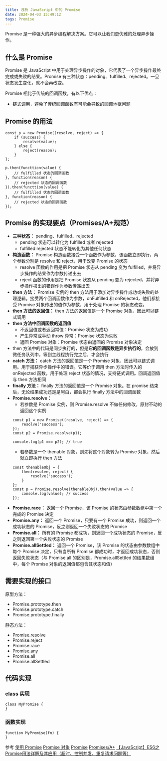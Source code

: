 ```yaml
---
title: 浅析 JavaScript 中的 Promise
date: 2024-04-03 15:49:12
tags: Promise
---
```


Promise 是一种强大的异步编程解决方案。它可以让我们更优雅的处理异步操作。

## 什么是 Promise

Promise 是 JavaScript 中用于处理异步操作的对象，它代表了一个异步操作最终完成或失败的结果。Promise 有三种状态：pending、fulfilled、rejected。一旦状态发生变化，就不会再改变。

Promise 相比于传统的回调函数，有以下优点：
- 链式调用，避免了传统回调函数有可能会导致的回调地狱问题

## Promise 的用法

```
const p = new Promise((resolve, reject) => {
    if (success) {
        resolve(value);
    } else {
        reject(reason);
    }
};

p.then(functtion(value) {
    // fulfilled 状态的回调函数
}, function(reason) {
    // rejected 状态的回调函数
}).then(functtion(value) {
    // fulfilled 状态的回调函数
}, function(reason) {
    // rejected 状态的回调函数
});
```

## Promise 的实现要点（Promises/A+规范）

- **三种状态：** pending、fulfilled、rejected
    - pending 状态可以转化为 fulfilled 或者 rejected
    - fulfilled rejected 状态不能转化为其他任何状态
- **构造函数：** Promise 构造函数接受一个函数作为参数，该函数立即执行，两个参数分别是 resolve 和 reject，用于改变 Promise 的状态
    - resolve 函数的作用是把 Promise 状态从 pending 变为 fulfilled，并将异步操作的结果作为参数传递出去
    - reject 函数的作用是把 Promise 状态从 pending 变为 rejected，并将异步操作报出的错误作为参数传递出去
- **then 方法：** Promise 实例的 then 方法用于添加对异步操作成功或失败的处理逻辑。接受两个回调函数作为参数，onFulfilled 和 onRejected，他们都接受 Promise 对象传出的值作为参数，用于处理 Promise 的状态改变。
- **then 方法的返回值：** then 方法的返回值是一个 Promise 对象，因此可以链式调用
- **then 方法中回调函数的返回值**
    - 不返回值或者返回常值：Promise 状态为成功
    - 产生异常或手动 throw 异常：Promise 状态为失败
    - 返回 Promise 对象：Promise 状态由返回的 Promise 对象决定
- then 方法中的代码是同步执行的，但是**它的回调函数是异步执行的**，会放到微任务队列中，等到主线程执行完之后，才会执行
- **catch 方法：** catch 方法的返回值是一个 Promise 对象，因此可以链式调用。用于捕获异步操作中的错误。它等价于调用 then 方法时传入的 onRejected 函数，用于处理 reject 状态的情况，支持链式调用。回调返回值与 then 方法相同
- **finally 方法：** finally 方法的返回值是一个 Promise 对象。在 promise 结束后，无论结果成功还是是阿白，都会执行 finally 方法中的回调函数
- **Promise.resolve：** 
    - 若参数是 Promise 实例，则 Promise.resolve 不做任何修改，原封不动的返回这个实例
    ```
    const p1 = new Promise((resolve, reject) => {
        resolve('success');
    });
    const p2 = Promise.resolve(p1);

    console.log(p1 === p2); // true
    ```
    - 若参数是一个 thenable 对象，则先将这个对象转为 Promise 对象，然后就立即执行 then 方法
    ```
    const thenableObj = {
        then(resolve, reject) {
            resolve('success');
        }
    };
    const p = Promise.resolve(thenableObj).then(value => {
        console.log(value); // success
    });
    ```
- **Promise.race：** 返回一个 Promise，该 Promise 的状态由参数数组中第一个完成的 Promise 决定
- **Promise.any：** 返回一个 Promise，只要有一个 Promise 成功，则返回一个成功状态的 Promise，反之则返回一个失败状态的 Promise
- **Promise.all：** 所有的 Promise 都成功，则返回一个成功状态的 Promise，反之则返回第一个失败状态的 Promise
- **Promise.allSettled：** 返回一个 Promise，该 Promise 的状态由参数数组中每个 Promise 决定，只有当所有 Promise 都成功时，才返回成功状态，否则返回失败状态（与 Promise.all 的区别是，Promise.allSettled 的结果数组中，每个 Promise 对象的返回值都包含其状态和值）


## 需要实现的接口

原型方法：
- Promise.prototype.then
- Promise.prototype.catch
- Promise.prototype.finally



静态方法：
- Promise.resolve
- Promise.reject
- Promise.race
- Promise.any
- Promise.all
- Promise.allSettled


## 代码实现

### class 实现

```
class MyPromise {
}
```
### 函数实现

```
function MyPromise(fn) {
}
```


参考
[使用 Promise](https://developer.mozilla.org/zh-CN/docs/Web/JavaScript/Guide/Using_promises)
[Promise 对象](https://es6.ruanyifeng.com/#docs/promise#Promise-all)
[Promise](https://developer.mozilla.org/zh-CN/docs/Web/JavaScript/Reference/Global_Objects/Promise)
[Promises/A+](https://promisesaplus.com/)
[【JavaScript】ES6之Promise用法详解及其应用（超时、控制并发、重复请求问题等）](https://juejin.cn/post/7229626260716273724?searchId=20240403162535511E8FA8DEF81480813C#heading-6)

